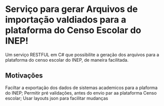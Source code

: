 # Serviço para gerar Arquivos de importação valdiados para a plataforma do Censo Escolar do INEP!

Um serviço RESTFUL em C# que possibilite a geração dos arquivos para a plataforma do censo escolar do INEP, de maneira facilitada.


## Motivações
Faciltar a exportação dos dados de sistemas academicos para a plaforma do INEP;
Permitir pré validações, antes do envio par aa plataforma Censo escolar;
Usar layouts json para facilitar mudanças



